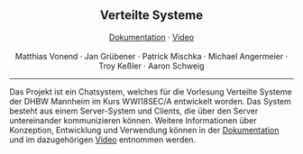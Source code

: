 <!-- [docs.pdf](./docs/docs.pdf) -->


<br />
<div align="center">
  <!-- <a href="https://github.com/github_username/repo">
    <img src="images/logo.png" alt="Logo" width="80" height="80">
  </a> -->

  <h2 align="center">Verteilte Systeme</h2>

  <p align="center">
    <a href="./docs/docs.pdf">Dokumentation</a>
    ·
    <a href="https://youtu.be/ZKApXYr4j58">Video</a>
    <br />
    <br />
    Matthias Vonend
    ·
    Jan Grübener
    ·
    Patrick Mischka
    ·
    Michael Angermeier
    ·
    Troy Keßler
    ·
    Aaron Schweig
  </p>
</div>
<hr>

Das Projekt ist ein Chatsystem, welches für die Vorlesung Verteilte Systeme der DHBW Mannheim im Kurs WWI18SEC/A entwickelt worden. Das System besteht aus einem Server-System und Clients, die über den Server untereinander kommunizieren können. Weitere Informationen über Konzeption, Entwicklung und Verwendung können in der <a href="./docs/docs.pdf">Dokumentation</a> und im dazugehörigen <a href="https://youtu.be/ZKApXYr4j58">Video</a> entnommen werden.
